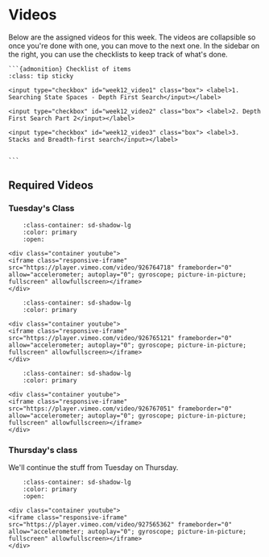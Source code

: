 # Videos

Below are the assigned videos for this week. 
The videos are collapsible so once you're done with one, you can move to the next one.
In the sidebar on the right, you can use the checklists to keep track of what's done.

````{margin}
```{admonition} Checklist of items
:class: tip sticky

<input type="checkbox" id="week12_video1" class="box"> <label>1. Searching State Spaces - Depth First Search</input></label>

<input type="checkbox" id="week12_video2" class="box"> <label>2. Depth First Search Part 2</input></label>

<input type="checkbox" id="week12_video3" class="box"> <label>3. Stacks and Breadth-first search</input></label>


```
````

## Required Videos

### Tuesday's Class

```{dropdown} 1. Searching State Spaces - Depth First Search
    :class-container: sd-shadow-lg
    :color: primary
    :open:

<div class="container youtube">
<iframe class="responsive-iframe" src="https://player.vimeo.com/video/926764718" frameborder="0" allow="accelerometer; autoplay="0"; gyroscope; picture-in-picture; fullscreen" allowfullscreen></iframe>
</div>
```

```{dropdown} 2. Depth First Search Part 2
    :class-container: sd-shadow-lg
    :color: primary

<div class="container youtube">
<iframe class="responsive-iframe" src="https://player.vimeo.com/video/926765121" frameborder="0" allow="accelerometer; autoplay="0"; gyroscope; picture-in-picture; fullscreen" allowfullscreen></iframe>
</div>
```

```{dropdown} 3. Stacks and Breadth-first search
    :class-container: sd-shadow-lg
    :color: primary

<div class="container youtube">
<iframe class="responsive-iframe" src="https://player.vimeo.com/video/926767051" frameborder="0" allow="accelerometer; autoplay="0"; gyroscope; picture-in-picture; fullscreen" allowfullscreen></iframe>
</div>
```

### Thursday's class

We'll continue the stuff from Tuesday on Thursday.

```{dropdown} 4. Dijkstra's Algorithm
    :class-container: sd-shadow-lg
    :color: primary
    :open:

<div class="container youtube">
<iframe class="responsive-iframe" src="https://player.vimeo.com/video/927565362" frameborder="0" allow="accelerometer; autoplay="0"; gyroscope; picture-in-picture; fullscreen" allowfullscreen></iframe>
</div>
```

<!--

```{dropdown} 3. Queues and Voronoi Diagrams
    :class-container: sd-shadow-lg
    :color: primary
    :open:

<div class="container youtube">
<iframe class="responsive-iframe" src="https://player.vimeo.com/video/916620754" frameborder="0" allow="accelerometer; autoplay="0"; gyroscope; picture-in-picture; fullscreen" allowfullscreen></iframe>
</div>
```

### Optional Videos

This will be a required video next week (Week 9).

```{dropdown} 4. Pointilism
    :class-container: sd-shadow-lg
    :color: primary

<div class="container youtube">
<iframe class="responsive-iframe" src="https://player.vimeo.com/video/916626910" frameborder="0" allow="accelerometer; autoplay="0"; gyroscope; picture-in-picture; fullscreen" allowfullscreen></iframe>
</div>
```


-->
